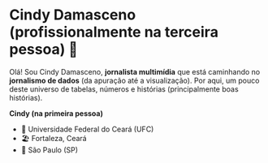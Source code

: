 # Cindy Damasceno (profissionalmente na terceira pessoa) 👋

Olá! Sou Cindy Damasceno, **jornalista multimídia** que está caminhando no **jornalismo de dados** (da apuração até a visualização). Por aqui, um pouco deste universo de tabelas, números e histórias (principalmente boas histórias). 

**Cindy (na primeira pessoa)**

  - :school: Universidade Federal do Ceará (UFC)
  - 🏖️ Fortaleza, Ceará
  - 📍 São Paulo (SP)

